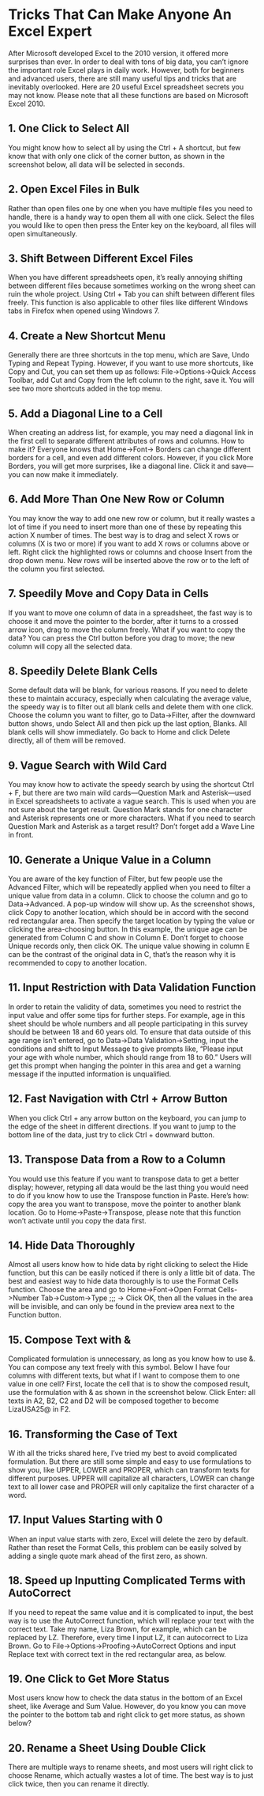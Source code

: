 <!-- http://www.lifehack.org/articles/technology/20-excel-spreadsheet-secrets-youll-never-know-you-dont-read-this.html -->

# Tricks That Can Make Anyone An Excel Expert

After Microsoft developed Excel to the 2010 version, it offered more surprises than ever. In order to deal with tons of big data, you can’t ignore the important role Excel plays in daily work. However, both for beginners and advanced users, there are still many useful tips and tricks that are inevitably overlooked. Here are 20 useful Excel spreadsheet secrets you may not know. Please note that all these functions are based on Microsoft Excel 2010.

## 1. One Click to Select All

You might know how to select all by using the Ctrl + A shortcut, but few know that with only one click of the corner button, as shown in the screenshot below, all data will be selected in seconds.

## 2. Open Excel Files in Bulk

Rather than open files one by one when you have multiple files you need to handle, there is a handy way to open them all with one click. Select the files you would like to open then press the Enter key on the keyboard, all files will open simultaneously.

## 3. Shift Between Different Excel Files

When you have different spreadsheets open, it’s really annoying shifting between different files because sometimes working on the wrong sheet can ruin the whole project. Using Ctrl + Tab you can shift between different files freely. This function is also applicable to other files like different Windows tabs in Firefox when opened using Windows 7.

## 4. Create a New Shortcut Menu

Generally there are three shortcuts in the top menu, which are Save, Undo Typing and Repeat Typing. However, if you want to use more shortcuts, like Copy and Cut, you can set them up as follows:
File->Options->Quick Access Toolbar, add Cut and Copy from the left column to the right, save it. You will see two more shortcuts added in the top menu.

## 5. Add a Diagonal Line to a Cell

When creating an address list, for example, you may need a diagonal link in the first cell to separate different attributes of rows and columns. How to make it? Everyone knows that Home->Font-> Borders can change different borders for a cell, and even add different colors. However, if you click More Borders, you will get more surprises, like a diagonal line. Click it and save—you can now make it immediately.

## 6. Add More Than One New Row or Column

You may know the way to add one new row or column, but it really wastes a lot of time if you need to insert more than one of these by repeating this action X number of times. The best way is to drag and select X rows or columns (X is two or more) if you want to add X rows or columns above or left. Right click the highlighted rows or columns and choose Insert from the drop down menu. New rows will be inserted above the row or to the left of the column you first selected.

## 7. Speedily Move and Copy Data in Cells

If you want to move one column of data in a spreadsheet, the fast way is to choose it and move the pointer to the border, after it turns to a crossed arrow icon, drag to move the column freely. What if you want to copy the data? You can press the Ctrl button before you drag to move; the new column will copy all the selected data.

## 8. Speedily Delete Blank Cells

Some default data will be blank, for various reasons. If you need to delete these to maintain accuracy, especially when calculating the average value, the speedy way is to filter out all blank cells and delete them with one click. Choose the column you want to filter, go to Data->Filter, after the downward button shows, undo Select All and then pick up the last option, Blanks. All blank cells will show immediately. Go back to Home and click Delete directly, all of them will be removed.

## 9. Vague Search with Wild Card

You may know how to activate the speedy search by using the shortcut Ctrl + F, but there are two main wild cards—Question Mark and Asterisk—used in Excel spreadsheets to activate a vague search. This is used when you are not sure about the target result. Question Mark stands for one character and Asterisk represents one or more characters. What if you need to search Question Mark and Asterisk as a target result? Don’t forget add a Wave Line in front.

## 10. Generate a Unique Value in a Column

You are aware of the key function of Filter, but few people use the Advanced Filter, which will be repeatedly applied when you need to filter a unique value from data in a column. Click to choose the column and go to Data->Advanced. A pop-up window will show up. As the screenshot shows, click Copy to another location, which should be in accord with the second red rectangular area. Then specify the target location by typing the value or clicking the area-choosing button. In this example, the unique age can be generated from Column C and show in Column E. Don’t forget to choose Unique records only, then click OK. The unique value showing in column E can be the contrast of the original data in C, that’s the reason why it is recommended to copy to another location.

## 11. Input Restriction with Data Validation Function

In order to retain the validity of data, sometimes you need to restrict the input value and offer some tips for further steps. For example, age in this sheet should be whole numbers and all people participating in this survey should be between 18 and 60 years old. To ensure that data outside of this age range isn’t entered, go to Data->Data Validation->Setting, input the conditions and shift to Input Message to give prompts like, “Please input your age with whole number, which should range from 18 to 60.” Users will get this prompt when hanging the pointer in this area and get a warning message if the inputted information is unqualified.

## 12. Fast Navigation with Ctrl + Arrow Button

When you click Ctrl + any arrow button on the keyboard, you can jump to the edge of the sheet in different directions. If you want to jump to the bottom line of the data, just try to click Ctrl + downward button.

## 13. Transpose Data from a Row to a Column

You would use this feature if you want to transpose data to get a better display; however, retyping all data would be the last thing you would need to do if you know how to use the Transpose function in Paste. Here’s how: copy the area you want to transpose, move the pointer to another blank location. Go to Home->Paste->Transpose, please note that this function won’t activate until you copy the data first.

## 14. Hide Data Thoroughly

Almost all users know how to hide data by right clicking to select the Hide function, but this can be easily noticed if there is only a little bit of data. The best and easiest way to hide data thoroughly is to use the Format Cells function. Choose the area and go to Home->Font->Open Format Cells->Number Tab->Custom->Type ;;; -> Click OK, then all the values in the area will be invisible, and can only be found in the preview area next to the Function button.

## 15. Compose Text with &

Complicated formulation is unnecessary, as long as you know how to use &. You can compose any text freely with this symbol. Below I have four columns with different texts, but what if I want to compose them to one value in one cell? First, locate the cell that is to show the composed result, use the formulation with & as shown in the screenshot below. Click Enter: all texts in A2, B2, C2 and D2 will be composed together to become LizaUSA25@ in F2.

## 16. Transforming the Case of Text
W
ith all the tricks shared here, I’ve tried my best to avoid complicated formulation. But there are still some simple and easy to use formulations to show you, like UPPER, LOWER and PROPER, which can transform texts for different purposes. UPPER will capitalize all characters, LOWER can change text to all lower case and PROPER will only capitalize the first character of a word.

## 17. Input Values Starting with 0

When an input value starts with zero, Excel will delete the zero by default. Rather than reset the Format Cells, this problem can be easily solved by adding a single quote mark ahead of the first zero, as shown.

## 18. Speed up Inputting Complicated Terms with AutoCorrect

If you need to repeat the same value and it is complicated to input, the best way is to use the AutoCorrect function, which will replace your text with the correct text. Take my name, Liza Brown, for example, which can be replaced by LZ. Therefore, every time I input LZ, it can autocorrect to Liza Brown. Go to File->Options->Proofing->AutoCorrect Options and input Replace text with correct text in the red rectangular area, as below.

## 19. One Click to Get More Status

Most users know how to check the data status in the bottom of an Excel sheet, like Average and Sum Value. However, do you know you can move the pointer to the bottom tab and right click to get more status, as shown below?

## 20. Rename a Sheet Using Double Click

There are multiple ways to rename sheets, and most users will right click to choose Rename, which actually wastes a lot of time. The best way is to just click twice, then you can rename it directly.